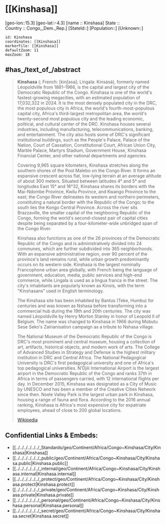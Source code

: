 ﻿---
location:
- -4.3
- 15.3
mapzoom:
- 7
- 12
mapmarker: city
type: City
tags:
- geo/City
aliases:
- Kinshasa
- Leopoldville
SpocWebEntityId: 31949
isDeleted: false
confidential: public
has_id_wikidata: Q3838
ISO_3166_2_code: CD-KN
FIPS_10_4_countries_and_regions_: CG06
Wolfram_Language_entity_code: "Entity[\"Concept\", \"Kinshasa::28n99\"]"
Commons_category: Kinshasa
hashtag: Kinshasa
Commons_gallery: Kinshasa
demonym:
- Kinŝasano
- Kinois
- Kinoise
native_label: Kinshasa
official_name:
- Kinshasa
- Kinshasa
area: 9965
population: 14565700
founded_by: "[[/_Standards/WikiData/WD~Henry_Morton_Stanley,171421]]"
instance_of:
- '[[/_Standards/WikiData/WD~megacity,174844]]'
- "[[/_Standards/WikiData/WD~border_city,902814]]"
- "[[/_Standards/WikiData/WD~first-level_administrative_division,10864048]]"
capital_of:
- "[[/_Standards/WikiData/WD~Belgian_Congo,213510]]"
- "[[/_Standards/WikiData/WD~Republic_of_the_Congo_(Léopoldville),618399]]"
- '[[/_Standards/WikiData/WD~Zaire,6500954]]'
- '[[/_Standards/WikiData/WD~Q60852075,60852075]]'
- "[[/_Standards/WikiData/WD~Democratic_Republic_of_the_Congo,974]]"
shares_border_with:
- '[[/_Standards/WikiData/WD~Kwilu,559537]]'
- "[[/_Standards/WikiData/WD~Kongo_Central,1043494]]"
- "[[/_Standards/WikiData/WD~Mai-Ndombe_Province,1163429]]"
- "[[/_Standards/WikiData/WD~Kwango_Province,24205498]]"
- '[[/_Standards/WikiData/WD~Brazzaville,3844]]'
described_by_source:
- "[[/_Standards/WikiData/WD~Brockhaus_and_Efron_Encyclopedic_Dictionary,602358]]"
- "[[/_Standards/WikiData/WD~Small_Brockhaus_and_Efron_Encyclopedic_Dictionary,19180675]]"
- "[[/_Standards/WikiData/WD~Great_Soviet_Encyclopedia_(1926–1947),20078554]]"
- "[[/_Standards/WikiData/WD~Armenian_Soviet_Encyclopedia,_vol._5,124737632]]"
contains_the_administrative_territorial_entity:
- '[[/_Standards/WikiData/WD~Kisenso,614411]]'
- '[[/_Standards/WikiData/WD~Bandalungwa,2882157]]'
- '[[/_Standards/WikiData/WD~Barumbu,2886204]]'
- '[[/_Standards/WikiData/WD~Bumbu,2928148]]'
- '[[/_Standards/WikiData/WD~Gombe,3078952]]'
- '[[/_Standards/WikiData/WD~Maluku,3085737]]'
- '[[/_Standards/WikiData/WD~Kalamu,3085745]]'
- '[[/_Standards/WikiData/WD~Makala,3091429]]'
- '[[/_Standards/WikiData/WD~Kasa-Vubu,3091434]]'
- '[[/_Standards/WikiData/WD~Kimbanseke,3091450]]'
- '[[/_Standards/WikiData/WD~Kinshasa,3091458]]'
- '[[/_Standards/WikiData/WD~Kintambo,3197216]]'
- '[[/_Standards/WikiData/WD~Lemba,3229301]]'
- '[[/_Standards/WikiData/WD~Limete,3241048]]'
- '[[/_Standards/WikiData/WD~Lingwala,3241566]]'
- '[[/_Standards/WikiData/WD~Masina,3297273]]'
- '[[/_Standards/WikiData/WD~Matete,3298470]]'
- "[[/_Standards/WikiData/WD~Mont_Ngafula,3321611]]"
- '[[/_Standards/WikiData/WD~Ndjili,3337489]]'
- '[[/_Standards/WikiData/WD~Ngaba,3339254]]'
- '[[/_Standards/WikiData/WD~Ngaliema,3339269]]'
- '[[/_Standards/WikiData/WD~Ngiri-Ngiri,3339313]]'
- '[[/_Standards/WikiData/WD~Nsele,3345959]]'
- '[[/_Standards/WikiData/WD~Selembao,3478081]]'
member_of: "[[/_Standards/WikiData/WD~Creative_Cities_Network,1139352]]"
language_used:
- "[[/_Standards/WikiData/WD~East_Teke,2802914]]"
- "[[/_Standards/WikiData/WD~Kituba_(Democratic_Republic_of_Congo),63283489]]"
- '[[/_Standards/WikiData/WD~Swahili,7838]]'
- '[[/_Standards/WikiData/WD~Kongo,33702]]'
- '[[/_Standards/WikiData/WD~Luba-Kasai,34173]]'
- '[[/_Standards/WikiData/WD~Mfinu,35915]]'
- '[[/_Standards/WikiData/WD~Lingala,36217]]'
located_in_the_administrative_territorial_entity: '[[/_Standards/WikiData/WD~Kinshasa,2994115]]'
different_from: '[[/_Standards/WikiData/WD~Kinshasa,3091458]]'
geography_of_topic: "[[/_Standards/WikiData/WD~geography_of_Kinshasa,3123267]]"
inception: "1881-01-01T00:00:00Z"
image: "http://commons.wikimedia.org/wiki/Special:FilePath/Kinshasa%20%26%20Brazzaville%20-%20ISS007-E-6305%20lrg.jpg"
UN_LOCODE: CDFIH
locator_map_image: "http://commons.wikimedia.org/wiki/Special:FilePath/Democratic%20Republic%20of%20the%20Congo%20%2826%20provinces%29%20-%20Kinshasa.svg"
coordinate_location: "Point(15.311944444 -4.321944444)"
twinned_administrative_body:
- '[[/_Standards/WikiData/WD~Utrecht,803]]'
- '[[/_Standards/WikiData/WD~Tehran,3616]]'
- '[[/_Standards/WikiData/WD~Ankara,3640]]'
- '[[/_Standards/WikiData/WD~Dakar,3718]]'
- '[[/_Standards/WikiData/WD~Brazzaville,3844]]'
- "[[/_Standards/WikiData/WD~Brussels_metropolitan_area,9005]]"
- '[[/_Standards/WikiData/WD~Incheon,20934]]'
country: "[[/_Standards/WikiData/WD~Democratic_Republic_of_the_Congo,974]]"
located_in_or_next_to_body_of_water: '[[/_Standards/WikiData/WD~Congo,3503]]'
located_in_time_zone: '[[/_Standards/WikiData/WD~UTC+01_00,6655]]'
named_after: "[[/_Standards/WikiData/WD~Leopold_II_of_Belgium,12967]]"
official_language: '[[/_Standards/WikiData/WD~French,150]]'
elevation_above_sea_level: 240
geoshape: "http://commons.wikimedia.org/data/main/Data:Democratic+Republic+of+the+Congo/Kinshasa+City.map"
page_banner: "http://commons.wikimedia.org/wiki/Special:FilePath/2013%20Boulevard%20du%2030%20Juin%20Kinshasa%208756682965%20%28cropped%29.jpg"
coat_of_arms_image: "http://commons.wikimedia.org/wiki/Special:FilePath/Coat%20of%20arms%20of%20Kinshasa.svg"
flag_image: "http://commons.wikimedia.org/wiki/Special:FilePath/Flag%20of%20Kinshasa%2C%20DRC.svg"
official_website: "http://www.kinshasa.cd"
local_dialing_code: 0987-
U_S_National_Archives_Identifier: 10044506
---

# [[Kinshasa]] 

[geo-lon::15.3] 
[geo-lat::-4.3] 
[name :: Kinshasa] 
State ::  
Country :: Congo,_Dem._Rep.] 
[StateId::] 
[Population::] 
[Unknown::] 


```leaflet
id: Kinshasa
coordinates: [[Kinshasa]] 
markerFile: [[Kinshasa]] 
defaultZoom: 11 
maxZoom: 18
```

## #has_/text_of_/abstract

> **Kinshasa** (; French: [kinʃasa]; Lingala: Kinsásá), formerly named Léopoldville from 1881–1966, is the capital and largest city of the Democratic Republic of the Congo. Kinshasa is one of the world's fastest-growing megacities, with an estimated population of 17,032,322 in 2024. It is the most densely populated city in the DRC, the most populous city in Africa, the world's fourth-most-populous capital city, Africa's third-largest metropolitan area, the world's twenty-second most populous city and the leading economic, political, and cultural center of the DRC. Kinshasa houses several industries, including manufacturing, telecommunications, banking, and entertainment. The city also hosts some of DRC's significant institutional buildings, such as the People's Palace, Palace of the Nation, Court of Cassation, Constitutional Court, African Union City, Marble Palace, Martyrs Stadium, Government House, Kinshasa Financial Center, and other national departments and agencies.
>
> Covering 9,965 square kilometers, Kinshasa stretches along the southern shores of the Pool Malebo on the Congo River. It forms an expansive crescent across flat, low-lying terrain at an average altitude of about 300 meters. Situated between latitudes 4° and 5° and longitudes East 15° and 16°32, Kinshasa shares its borders with the Mai-Ndombe Province, Kwilu Province, and Kwango Province to the east; the Congo River delineates its western and northern perimeters, constituting a natural border with the Republic of the Congo; to the south lies the Kongo Central Province. Across the river sits Brazzaville, the smaller capital of the neighboring Republic of the Congo, forming the world's second-closest pair of capital cities despite being separated by a four-kilometer-wide unbridged span of the Congo River.
>
> Kinshasa also functions as one of the 26 provinces of the Democratic Republic of the Congo and is administratively divided into 24 communes, which are further subdivided into 365 neighborhoods. With an expansive administrative region, over 90 percent of the province's land remains rural, while urban growth predominantly occurs on its western side. Kinshasa is the largest nominally Francophone urban area globally, with French being the language of government, education, media, public services and high-end commerce, while Lingala is used as a lingua franca in the street. The city's inhabitants are popularly known as Kinois, with the term "Kinshasans" used in English terminology.
>
> The Kinshasa site has  been inhabited by Bantus (Teke, Humbu) for centuries and was known as Nshasa before transforming into a commercial hub during the 19th and 20th centuries. The city was named Léopoldville by Henry Morton Stanley in honor of Leopold II of Belgium. The name was changed to Kinshasa in 1966 during Mobutu Sese Seko's Zairianisation campaign as a tribute to Nshasa village.
>
> The National Museum of the Democratic Republic of the Congo is DRC's most prominent and central museum, housing a collection of art, artifacts, historical objects, and modern work of arts. The College of Advanced Studies in Strategy and Defense is the highest military institution in DRC and Central Africa. The National Pedagogical University is DRC's first pedagogical university and one of Africa's top pedagogical universities. N'Djili International Airport is the largest airport in the Democratic Republic of the Congo and ranks 37th in Africa in terms of passengers carried, with 12 international flights per day. In December 2015, Kinshasa was designated as a City of Music by UNESCO and has been a member of the Creative Cities Network since then. Nsele Valley Park is the largest urban park in Kinshasa, housing a range of fauna and flora. According to the 2016 annual ranking, Kinshasa is Africa's most expensive city for expatriate employees, ahead of close to 200 global locations.
>
> [Wikipedia](https://en.wikipedia.org/wiki/Kinshasa) 

## Confidential Links & Embeds: 
- [[../../../../../../_Standards/geo/Continent/Africa/Congo~Kinshasa/City/Kinshasa|Kinshasa]] 
- [[../../../../../../_public/geo/Continent/Africa/Congo~Kinshasa/City/Kinshasa.public|Kinshasa.public]] 
- [[../../../../../../_internal/geo/Continent/Africa/Congo~Kinshasa/City/Kinshasa.internal|Kinshasa.internal]] 
- [[../../../../../../_protect/geo/Continent/Africa/Congo~Kinshasa/City/Kinshasa.protect|Kinshasa.protect]] 
- [[../../../../../../_private/geo/Continent/Africa/Congo~Kinshasa/City/Kinshasa.private|Kinshasa.private]] 
- [[../../../../../../_personal/geo/Continent/Africa/Congo~Kinshasa/City/Kinshasa.personal|Kinshasa.personal]] 
- [[../../../../../../_secret/geo/Continent/Africa/Congo~Kinshasa/City/Kinshasa.secret|Kinshasa.secret]] 
